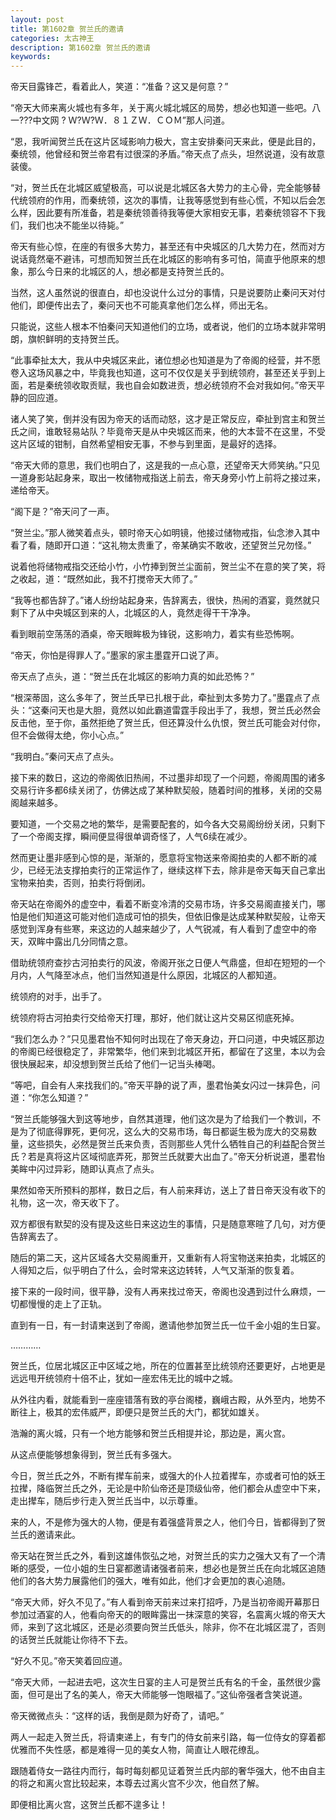 ```yaml
---
layout: post
title: 第1602章 贺兰氏的邀请
categories: 太古神王
description: 第1602章 贺兰氏的邀请
keywords:
---
```


帝天目露锋芒，看着此人，笑道：“准备？这又是何意？”

“帝天大师来离火城也有多年，关于离火城北城区的局势，想必也知道一些吧。八一???中文网 ? Ｗ?Ｗ?Ｗ．８１ＺＷ．ＣＯＭ”那人问道。

“恩，我听闻贺兰氏在这片区域影响力极大，宫主安排秦问天来此，便是此目的，秦统领，他曾经和贺兰帝君有过很深的矛盾。”帝天点了点头，坦然说道，没有故意装傻。

“对，贺兰氏在北城区威望极高，可以说是北城区各大势力的主心骨，完全能够替代统领府的作用，而秦统领，这次的事情，让我等感觉到有些心慌，不知以后会怎么样，因此要有所准备，若是秦统领善待我等便大家相安无事，若秦统领容不下我们，我们也决不能坐以待毙。”

帝天有些心惊，在座的有很多大势力，甚至还有中央城区的几大势力在，然而对方说话竟然毫不避讳，可想而知贺兰氏在北城区的影响有多可怕，简直乎他原来的想象，那么今日来的北城区的人，想必都是支持贺兰氏的。

当然，这人虽然说的很直白，却也没说什么过分的事情，只是说要防止秦问天对付他们，即便传出去了，秦问天也不可能真拿他们怎么样，师出无名。

只能说，这些人根本不怕秦问天知道他们的立场，或者说，他们的立场本就非常明朗，旗帜鲜明的支持贺兰氏。

“此事牵扯太大，我从中央城区来此，诸位想必也知道是为了帝阁的经营，并不愿卷入这场风暴之中，毕竟我也知道，这可不仅仅是关乎到统领府，甚至还关乎到上面，若是秦统领收取贡赋，我也自会如数进贡，想必统领府不会对我如何。”帝天平静的回应道。

诸人笑了笑，倒并没有因为帝天的话而动怒，这才是正常反应，牵扯到宫主和贺兰氏之间，谁敢轻易站队？毕竟帝天是从中央城区而来，他的大本营不在这里，不受这片区域的钳制，自然希望相安无事，不参与到里面，是最好的选择。

“帝天大师的意思，我们也明白了，这是我的一点心意，还望帝天大师笑纳。”只见一道身影站起身来，取出一枚储物戒指送上前去，帝天身旁小竹上前将之接过来，递给帝天。

“阁下是？”帝天问了一声。

“贺兰尘。”那人微笑着点头，顿时帝天心如明镜，他接过储物戒指，仙念渗入其中看了看，随即开口道：“这礼物太贵重了，帝某确实不敢收，还望贺兰兄勿怪。”

说着他将储物戒指交还给小竹，小竹捧到贺兰尘面前，贺兰尘不在意的笑了笑，将之收起，道：“既然如此，我不打搅帝天大师了。”

“我等也都告辞了。”诸人纷纷站起身来，告辞离去，很快，热闹的酒宴，竟然就只剩下了从中央城区到来的人，北城区的人，竟然走得干干净净。

看到眼前空荡荡的酒桌，帝天眼眸极为锋锐，这影响力，着实有些恐怖啊。

“帝天，你怕是得罪人了。”墨家的家主墨霆开口说了声。

帝天点了点头，道：“贺兰氏在北城区的影响力真的如此恐怖？”

“根深蒂固，这么多年了，贺兰氏早已扎根于此，牵扯到太多势力了。”墨霆点了点头：“这秦问天也是大胆，竟然以如此霸道雷霆手段出手了，我想，贺兰氏必然会反击他，至于你，虽然拒绝了贺兰氏，但还算没什么仇恨，贺兰氏可能会对付你，但不会做得太绝，你小心点。”

“我明白。”秦问天点了点头。

接下来的数日，这边的帝阁依旧热闹，不过墨非却现了一个问题，帝阁周围的诸多交易行许多都6续关闭了，仿佛达成了某种默契般，随着时间的推移，关闭的交易阁越来越多。

要知道，一个交易之地的繁华，是需要配套的，如今各大交易阁纷纷关闭，只剩下了一个帝阁支撑，瞬间便显得很单调奇怪了，人气6续在减少。

然而更让墨非感到心惊的是，渐渐的，愿意将宝物送来帝阁拍卖的人都不断的减少，已经无法支撑拍卖行的正常运作了，继续这样下去，除非是帝天每天自己拿出宝物来拍卖，否则，拍卖行将倒闭。

帝天站在帝阁外的虚空中，看着不断变冷清的交易市场，许多交易阁直接关门，哪怕是他们知道这可能对他们造成可怕的损失，但依旧像是达成某种默契般，让帝天感觉到浑身有些寒，来这边的人越来越少了，人气锐减，有人看到了虚空中的帝天，双眸中露出几分同情之意。

借助统领府查抄古河拍卖行的风波，帝阁开张之日便人气鼎盛，但却在短短的一个月内，人气降至冰点，他们当然知道是什么原因，北城区的人都知道。

统领府的对手，出手了。

统领府将古河拍卖行交给帝天打理，那好，他们就让这片交易区彻底死掉。

“我们怎么办？”只见墨君怡不知何时出现在了帝天身边，开口问道，中央城区那边的帝阁已经很稳定了，非常繁华，他们来到北城区开拓，都留在了这里，本以为会很快展起来，却没想到贺兰氏给了他们一记当头棒喝。

“等吧，自会有人来找我们的。”帝天平静的说了声，墨君怡美女闪过一抹异色，问道：“你怎么知道？”

“贺兰氏能够强大到这等地步，自然其道理，他们这次是为了给我们一个教训，不是为了彻底得罪死，更何况，这么大的交易市场，每日都诞生极为庞大的交易数量，这些损失，必然是贺兰氏来负责，否则那些人凭什么牺牲自己的利益配合贺兰氏？若是真将这片区域彻底弄死，那贺兰氏就要大出血了。”帝天分析说道，墨君怡美眸中闪过异彩，随即认真点了点头。

果然如帝天所预料的那样，数日之后，有人前来拜访，送上了昔日帝天没有收下的礼物，这一次，帝天收下了。

双方都很有默契的没有提及这些日来这边生的事情，只是随意寒暄了几句，对方便告辞离去了。

随后的第二天，这片区域各大交易阁重开，又重新有人将宝物送来拍卖，北城区的人得知之后，似乎明白了什么，会时常来这边转转，人气又渐渐的恢复着。

接下来的一段时间，很平静，没有人再来找过帝天，帝阁也没遇到过什么麻烦，一切都慢慢的走上了正轨。

直到有一日，有一封请柬送到了帝阁，邀请他参加贺兰氏一位千金小姐的生日宴。

…………

贺兰氏，位居北城区正中区域之地，所在的位置甚至比统领府还要更好，占地更是远远甩开统领府十倍不止，犹如一座宏伟无比的城中之城。

从外往内看，就能看到一座座错落有致的亭台阁楼，巍峨古殿，从外至内，地势不断往上，极其的宏伟威严，即便只是贺兰氏的大门，都犹如雄关。

浩瀚的离火城，只有一个地方能够和贺兰氏相提并论，那边是，离火宫。

从这点便能够想象得到，贺兰氏有多强大。

今日，贺兰氏之外，不断有撵车前来，或强大的仆人拉着撵车，亦或者可怕的妖王拉撵，降临贺兰氏之外，无论是中阶仙帝还是顶级仙帝，他们都会从虚空中下来，走出撵车，随后步行走入贺兰氏当中，以示尊重。

来的人，不是修为强大的人物，便是有着强盛背景之人，他们今日，皆都得到了贺兰氏的邀请来此。

帝天站在贺兰氏之外，看到这雄伟恢弘之地，对贺兰氏的实力之强大又有了一个清晰的感受，一位小姐的生日宴都邀请诸强者前来，想必也是贺兰氏在向北城区追随他们的各大势力展露他们的强大，唯有如此，他们才会更加的衷心追随。

“帝天大师，好久不见了。”有人看到帝天前来过来打招呼，乃是当初帝阁开幕那日参加过酒宴的人，他看向帝天的的眼眸露出一抹深意的笑容，名震离火城的帝天大师，来到了这北城区，还是必须要向贺兰氏低头，除非，你不在北城区混了，否则的话贺兰氏就能让你待不下去。

“好久不见。”帝天笑着回应道。

“帝天大师，一起进去吧，这次生日宴的主人可是贺兰氏有名的千金，虽然很少露面，但可是出了名的美人，帝天大师能够一饱眼福了。”这仙帝强者含笑说道。

帝天微微点头：“这样的话，我倒是颇为好奇了，请吧。”

两人一起走入贺兰氏，将请柬递上，有专门的侍女前来引路，每一位侍女的穿着都优雅而不失性感，都是难得一见的美女人物，简直让人眼花缭乱。

跟随着侍女一路往内而行，每时每刻都见证着贺兰氏内部的奢华强大，他不由自主的将之和离火宫比较起来，本尊去过离火宫不少次，他自然了解。

即便相比离火宫，这贺兰氏都不遑多让！
